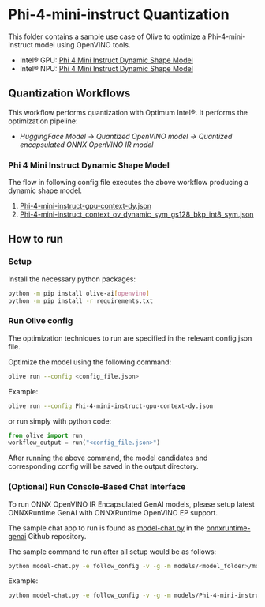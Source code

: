 # Phi-4-mini-instruct Quantization

This folder contains a sample use case of Olive to optimize a Phi-4-mini-instruct model using OpenVINO tools.

- Intel® GPU: [Phi 4 Mini Instruct Dynamic Shape Model](https://huggingface.co/microsoft/Phi-4-mini-instruct)
- Intel® NPU: [Phi 4 Mini Instruct Dynamic Shape Model](https://huggingface.co/microsoft/Phi-4-mini-instruct)


## Quantization Workflows

This workflow performs quantization with Optimum Intel®. It performs the optimization pipeline:

- *HuggingFace Model -> Quantized OpenVINO model -> Quantized encapsulated ONNX OpenVINO IR model*

### Phi 4 Mini Instruct Dynamic Shape Model

The flow in following config file executes the above workflow producing a dynamic shape model.
1. [Phi-4-mini-instruct-gpu-context-dy.json](Phi-4-mini-instruct-gpu-context-dy.json)
2. [Phi-4-mini-instruct_context_ov_dynamic_sym_gs128_bkp_int8_sym.json](Phi-4-mini-instruct_context_ov_dynamic_sym_gs128_bkp_int8_sym.json)

## How to run

### Setup

Install the necessary python packages:

```bash
python -m pip install olive-ai[openvino]
python -m pip install -r requirements.txt
```

### Run Olive config

The optimization techniques to run are specified in the relevant config json file.

Optimize the model using the following command:

```bash
olive run --config <config_file.json>
```

Example:

```bash
olive run --config Phi-4-mini-instruct-gpu-context-dy.json
```


or run simply with python code:

```python
from olive import run
workflow_output = run("<config_file.json>")
```

After running the above command, the model candidates and corresponding config will be saved in the output directory.

### (Optional) Run Console-Based Chat Interface

To run ONNX OpenVINO IR Encapsulated GenAI models, please setup latest ONNXRuntime GenAI with ONNXRuntime OpenVINO EP support.

The sample chat app to run is found as [model-chat.py](https://github.com/microsoft/onnxruntime-genai/blob/main/examples/python/model-chat.py) in the [onnxruntime-genai](https://github.com/microsoft/onnxruntime-genai/) Github repository.

The sample command to run after all setup would be as follows:


```bash
python model-chat.py -e follow_config -v -g -m models/<model_folder>/model/
```

Example:

```bash
python model-chat.py -e follow_config -v -g -m models/Phi-4-mini-instruct/model/
```